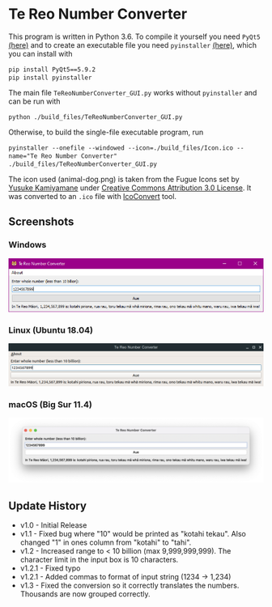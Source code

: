 # Te Reo Number Converter
This program is written in Python 3.6. To compile it yourself you need `PyQt5` [(here)](https://pypi.org/project/PyQt5/) and to create an executable file you need `pyinstaller` [(here)](http://www.pyinstaller.org/), which you can install with
```
pip install PyQt5==5.9.2
pip install pyinstaller
```

The main file `TeReoNumberConverter_GUI.py` works without `pyinstaller` and can be run with
```
python ./build_files/TeReoNumberConverter_GUI.py
```

Otherwise, to build the single-file executable program, run
```
pyinstaller --onefile --windowed --icon=./build_files/Icon.ico --name="Te Reo Number Converter" ./build_files/TeReoNumberConverter_GUI.py
```

The icon used (animal-dog.png) is taken from the Fugue Icons set by [Yusuke Kamiyamane](https://p.yusukekamiyamane.com/) under [Creative Commons Attribution 3.0 License](https://creativecommons.org/licenses/by/3.0/). It was converted to an `.ico` file with [IcoConvert](https://icoconvert.com/Multi_Image_to_one_icon/) tool.

## Screenshots
### Windows
![Windows](https://github.com/jnga773/TeReoNumberConverter/blob/master/dist/screencap_windows.PNG)
### Linux (Ubuntu 18.04)
![Linux](https://github.com/jnga773/TeReoNumberConverter/blob/master/dist/screencap_linux.png)
### macOS (Big Sur 11.4)
![macOS](https://github.com/jnga773/TeReoNumberConverter/blob/master/dist/screencap_macos.png)

## Update History
 - v1.0 - Initial Release
 - v1.1 - Fixed bug where "10" would be printed as "kotahi tekau". Also changed "1" in ones column from "kotahi" to "tahi".
 - v1.2 - Increased range to < 10 billion (max 9,999,999,999). The character limit in the input box is 10 characters.
 - v1.2.1 - Fixed typo
 - v1.2.1 - Added commas to format of input string (1234 -> 1,234)
 - v1.3 - Fixed the conversion so it correctly translates the numbers. Thousands are now grouped correctly.
